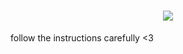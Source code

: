 <h1 align="center">
<img src="https://readme-typing-svg.herokuapp.com/?lines=Hola,+amigos!+👋;This+is+justin+x3....;by+using+this+website+;you'll+be+able+to+download;the+old+pubg+mobile&center=true&size=30">
  </a>
</h1>

follow the instructions carefully <3

